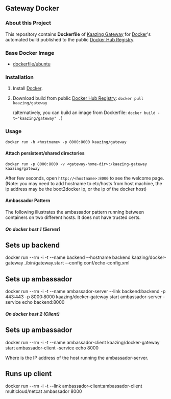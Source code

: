 ## Gateway Docker

### About this Project
This repository contains **Dockerfile** of [Kaazing Gateway](http://kaazing.org/) for [Docker](https://www.docker.com/)'s automated build published to the public [Docker Hub Registry](https://registry.hub.docker.com/repos/kaazing/).

### Base Docker Image

* [dockerfile/ubuntu](http://dockerfile.github.io/#/ubuntu)


### Installation

1. Install [Docker](https://www.docker.com/).

2. Download build from public [Docker Hub Registry](https://registry.hub.docker.com/repos/kaazing/): `docker pull kaazing/gateway`

   (alternatively, you can build an image from Dockerfile: `docker build -t="kaazing/gateway" .`)

### Usage

    docker run -h <hostname> -p 8000:8000 kaazing/gateway

#### Attach persistent/shared directories

    docker run -p 8000:8000 -v <gateway-home-dir>:/kaazing-gateway kaazing/gateway

After few seconds, open `http://<hostname>:8000` to see the welcome page.  (Note: you may need to add hostname to etc/hosts from host machine, the ip address may be the boot2docker ip, or the ip of the docker host)

#### Ambassador Pattern 
   
The following illustrates the ambassador pattern running between containers on two different hosts. It does not have trusted certs.

##### On docker host 1 (Server)

   ## Sets up backend
   docker run --rm -i -t --name backend --hostname backend kaazing/docker-gateway ./bin/gateway.start --config conf/echo-config.xml


   ## Sets up ambassador
   docker run --rm -i -t --name ambassador-server --link backend:backend -p 443:443 -p 8000:8000 kaazing/docker-gateway start ambassador-server -service echo backend:8000

##### On docker host 2 (Client)

   ## Sets up ambassador 
   docker run --rm -i -t --name ambassador-client kaazing/docker-gateway start ambassador-client <ambassador-server-host> -service echo 8000

   Where <ambassador-server-host> is the IP address of the host running the ambassador-server.

   ## Runs up client
   docker run --rm -i -t --link ambassador-client:ambassador-client multicloud/netcat ambassador 8000

